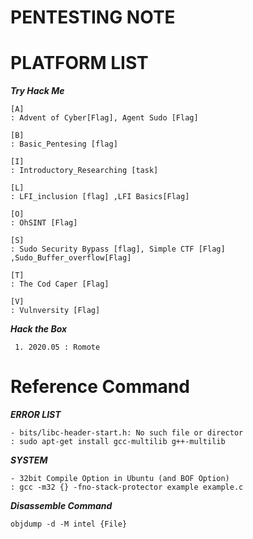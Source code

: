 # PENTESTING NOTE

# PLATFORM LIST
***Try Hack Me***
```
[A]
: Advent of Cyber[Flag], Agent Sudo [Flag]

[B]
: Basic_Pentesing [flag]

[I]
: Introductory_Researching [task]

[L]
: LFI_inclusion [flag] ,LFI Basics[Flag]

[O]
: OhSINT [Flag] 

[S]
: Sudo Security Bypass [flag], Simple CTF [Flag] ,Sudo_Buffer_overflow[Flag]

[T]
: The Cod Caper [Flag] 

[V]
: Vulnversity [Flag] 
```

***Hack the Box*** 
```
 1. 2020.05 : Romote
```
# Reference Command

***ERROR LIST***
```
- bits/libc-header-start.h: No such file or director
: sudo apt-get install gcc-multilib g++-multilib
```

***SYSTEM***
```
- 32bit Compile Option in Ubuntu (and BOF Option)
: gcc -m32 {} -fno-stack-protector example example.c 
```

***Disassemble Command***
```
objdump -d -M intel {File}
```
